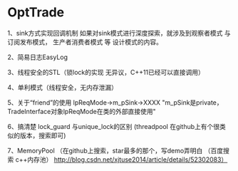 # OptTrade
1、sink方式实现回调机制
   如果对sink模式进行深度探索，就涉及到观察者模式 与 订阅发布模式， 生产者消费者模式  等 设计模式的内容。
   
2、简易日志EasyLog

3、线程安全的STL（锁lock的实现 无异议，C++11已经可以直接调用）

4、单利模式（线程安全，无内存泄漏）

5、关于“friend”的使用
lpReqMode->m_pSink->XXXX    "m_pSink是private，TradeInterface对象lpReqMode在类的外部直接使用"

6、搞清楚 lock_guard 与unique_lock的区别  (threadpool 在github上有个很类似的版本，搜索即可)

7、MemoryPool （在github上搜索，star最多的那个，写demo弄明白  （百度搜索 c++内存池） http://blog.csdn.net/xjtuse2014/article/details/52302083）
